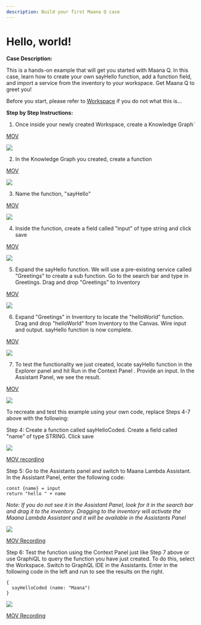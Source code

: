```yaml
---
description: Build your first Maana Q case
---
```


# Hello, world!

**Case Description:**

This is a hands-on example that will get you started with Maana Q. In this case, learn how to create your own sayHello function, add a function field, and import a service from the inventory to your workspace. Get Maana Q to greet you!

Before you start, please refer to [Workspace](../../product-guide/getting-started-with-maana/workspaces/#what-is-a-workspace) if you do not what this is... 

**Step by Step Instructions:**

1. Once inside your newly created Workspace, create a Knowledge Graph\`

[MOV](https://maanaimages.blob.core.windows.net/maana-q-documentation/QTraining_videos/HelloWorld_movc/HelloWorld_Step1.mov)

![](https://maanaimages.blob.core.windows.net/maana-q-documentation/QTraining_videos/HelloWorld_gifs/HelloWorld_Step1.gif)

2. In the Knowledge Graph you created, create a function

[MOV](https://maanaimages.blob.core.windows.net/maana-q-documentation/QTraining_videos/HelloWorld_movc/HelloWorld_Step2.mov)

![](https://maanaimages.blob.core.windows.net/maana-q-documentation/QTraining_videos/HelloWorld_gifs/HelloWorld_Step2.gif)

3. Name the function, "sayHello"

[MOV](https://maanaimages.blob.core.windows.net/maana-q-documentation/QTraining_videos/HelloWorld_movc/HelloWorld_Step3.mov)

![](https://maanaimages.blob.core.windows.net/maana-q-documentation/QTraining_videos/HelloWorld_gifs/HelloWorld_Step3.gif)

4. Inside the function, create a field called "input" of type string and click save

[MOV](https://maanaimages.blob.core.windows.net/maana-q-documentation/QTraining_videos/HelloWorld_movc/HelloWorld_Step4.mov)

![](https://maanaimages.blob.core.windows.net/maana-q-documentation/QTraining_videos/HelloWorld_gifs/HelloWorld_Step4.gif)

5. Expand the sayHello function. We will use a pre-existing service called "Greetings" to create a sub function. Go to the search bar and type in Greetings. Drag and drop "Greetings" to Inventory

[MOV](https://maanaimages.blob.core.windows.net/maana-q-documentation/QTraining_videos/HelloWorld_movc/HelloWorld_Step5.mov)

![](https://maanaimages.blob.core.windows.net/maana-q-documentation/QTraining_videos/HelloWorld_gifs/HelloWorld_Step5.gif)

6. Expand "Greetings" in Inventory to locate the "helloWorld" function. Drag and drop "helloWorld" from Inventory to the Canvas. Wire input and output. sayHello function is now complete.

[MOV](https://maanaimages.blob.core.windows.net/maana-q-documentation/QTraining_videos/HelloWorld_movc/HelloWorld_Step6.mov) 

![](https://maanaimages.blob.core.windows.net/maana-q-documentation/QTraining_videos/HelloWorld_gifs/HelloWorld_Step6.gif)



7. To test the functionality we just created, locate sayHello function in the Explorer panel and hit Run in the Context Panel . Provide an input. In the Assistant Panel, we see the result.

[MOV](https://maanaimages.blob.core.windows.net/maana-q-documentation/QTraining_videos/HelloWorld_movc/HelloWorld_Step7.mov)

![](https://maanaimages.blob.core.windows.net/maana-q-documentation/QTraining_videos/HelloWorld_gifs/HelloWorld_Step7.gif)



To recreate and test this example using your own code, replace Steps 4-7 above with the following:

Step 4: Create a function called sayHelloCoded. Create a field called "name" of type STRING. Click save

![](https://maanaimages.blob.core.windows.net/maana-q-documentation/QTraining_videos/HelloWorld_gifs/HelloWorldExtended_Step%204.gif)

[MOV recording](https://maanaimages.blob.core.windows.net/maana-q-documentation/QTraining_videos/HelloWorld_movc/HelloWorldExtended_Step%204.mov)

Step 5: Go to the Assistants panel and switch to Maana Lambda Assistant. In the Assistant Panel, enter the following code:

```text
const {name} = input
return "hello " + name
```

_Note: If you do not see it in the Assistant Panel, look for it in the search bar and drag it to the inventory. Dragging to the inventory will activate the Maana Lambda Assistant and it will be available in the Assistants Panel_ 

![](https://maanaimages.blob.core.windows.net/maana-q-documentation/QTraining_videos/HelloWorld_gifs/HelloWorldExtended_Step5.gif)

[MOV Recording](https://maanaimages.blob.core.windows.net/maana-q-documentation/QTraining_videos/HelloWorld_movc/HelloWorldExtended_Step5.mov)

Step 6:  Test the function using  the Context Panel just like Step 7 above or use GraphiQL to query the function you have just created. To do this, select the Workspace. Switch to  GraphQL IDE in the Assistants. Enter in the following code in the left and run to see the results on the right.

```text
{
  sayHelloCoded (name: "Maana")
}
```

![](https://maanaimages.blob.core.windows.net/maana-q-documentation/QTraining_videos/HelloWorld_gifs/HelloWorldExtended_Step6.gif)

[MOV Recording](https://maanaimages.blob.core.windows.net/maana-q-documentation/QTraining_videos/HelloWorld_movc/HelloWorldExtended_Step6.mov)


